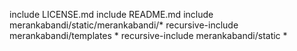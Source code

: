 include LICENSE.md
include README.md
include merankabandi/static/merankabandi/*
recursive-include merankabandi/templates *
recursive-include merankabandi/static *